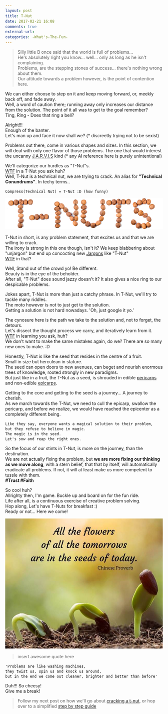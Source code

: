 ```yaml
---
layout: post
title: T-Nut
date: 2017-02-21 16:08
comments: true
external-url:
categories: -What's-The-Fun-
---
```


>Silly little B once said that the world is full of problems...<br>
He's absolutely right you know... well... only as long as he isn't complaining.<br>
Problems, are the stepping stones of success... there's nothing wrong about them.<br>
Our attitude towards a problem however, is the point of contention here.<br>

We can either choose to step on it and keep moving forward, or, meekly back off, and fade away.<br>
Well, a word of caution there; running away only increases our distance from the solution. The point of it all was to get to the goal remember?<br>
Ting, Ring - Does that ring a bell?<br>

Alright!!!<br>
Enough of the banter.<br>
Let's man up and face it now shall we? (* discreetly trying not to be sexist)<br>

Problems out there, come in various shapes and sizes. In this section, we will deal with only one flavor of those problems. The one that would interest the uncanny [J.A.R.V.I.S](http://ironman.wikia.com/wiki/J.A.R.V.I.S.) kind (* any AI reference here is purely unintentional)<br>

We'll categorize our hurdles as "T-Nut"s.<br>
[WTF](/blog/2017/02/13/welcome-aboard/) in a T-Nut you ask huh?<br>
Well, T-Nut is a technical nut, we are trying to crack. An alias for <b>"Technical Conundrums"</b>. In techy terms..<br>
```
Compress(Technical Nut) = T-Nut :D (how funny)
```

<img src="/assets/2017-02-21/t-nuts.png">

T-Nut in short, is any problem statement, that excites us and that we are willing to crack.<br>
The irony is strong in this one though, isn't it? We keep blabbering about "unjargon" but end up concocting new [Jargons](http://www.urbandictionary.com/define.php?term=Jargon) like "T-Nut"<br>
[WTF](/blog/2017/02/13/welcome-aboard/) in that?

Well, Stand out of the crowd yo! Be different.<br>
Beauty is in the eye of the beholder.<br>
After all, "T-Nut" does sound jazzy doesn't it? It also gives a nice ring to our despicable problems.<br>

Jokes apart, T-Nut is more than just a catchy phrase.
In T-Nut, we'll try to tackle many riddles.<br>
The moto however is not to just get to the solution.<br>
Getting a solution is not hard nowadays. 'Oh, just google it yo.'<br>

The cynosure here is the path we take to the solution and, not to forget, the detours.<br>
Let's dissect the thought process we carry, and iteratively learn from it.<br>
[WTF](/blog/2017/02/13/welcome-aboard/) in learning you ask, huh?<br>
We don't want to make the same mistakes again, do we? There are so many new ones to make. :D<br>

Honestly, T-Nut is like the seed that resides in the centre of a fruit.<br>
Small in size but herculean in stature.<br>
The seed can open doors to new avenues, can beget and nourish enormous trees of knowledge, rooted strongly in new paradigms.<br>
But just like in a fruit, the T-Nut as a seed, is shrouded in edible [pericarps](https://en.wikipedia.org/wiki/Fruit_anatomy#Pericarp_layers) and non-edible [epicarps](https://en.wikipedia.org/wiki/Fruit_anatomy#Epicarp).<br>

Getting to the core and getting to the seed is a journey... A journey to cherish.<br>
As we march towards the T-Nut, we need to cull the epicarp, swallow the pericarp, and before we realize, we would have reached the epicenter as a completely different being.<br>

```
Like they say, everyone wants a magical solution to their problem,
but they refuse to believe in magic. 
The magic is in the seed.
Let's sow and reap the right ones.
```

So the focus of our stints in T-Nut, is more on the journey, than the destination.<br>
We are not actually fixing the problem, but **we are more fixing our thinking as we move along**, with a stern belief, that that by itself, will automatically eradicate all problems. If not, it will at least make us more competent to tussle with them.<br>
<b>#Trust #Faith</b>

So cool huh?<br>
Allrighty then, I'm game. Buckle up and board on for the fun ride.<br>
Life after all, is a continuous exercise of creative problem solving.<br>
Hop along, Let's have T-Nuts for breakfast :)<br>
Ready or not... Here we come!<br>

<img src="/assets/2017-02-21/seed.jpg">

>insert awesome quote here

```
'Problems are like washing machines,
they twist us, spin us and knock us around,
but in the end we come out cleaner, brighter and better than before'
```

Duh!!! So cheesy!<br>
Give me a break!

> Follow my next post on how we'll go about [cracking a t-nut](/blog/2017/03/08/cracking-a-tnut/), or hop over to a simplified [step by step guide](/blog/2017/03/09/thumbrules-to-crack-a-tnut/)
